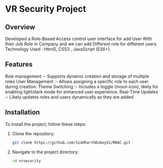 # VR Security Project

## Overview
Developed a Role-Based Access control user interface for add User With their Job Role in Company and we can add Different role for different users. 
Technology Used : Html5, CSS3 , JavaScript (ES6+).

## Features
Role management :- Supports dynamic creation and storage of multiple roles
User Management :- Allows assigning a specific role to each user during creation.
Theme Switching :- Includes a toggle (moon icon), likely for enabling light/dark mode for enhanced user experience.
Real-Time Updates :- Likely updates roles and users dynamically as they are added


## Installation
To install the project, follow these steps:

1. Clone the repository:
    ```bash
    git clone https://github.com/SiddharthDubey52/RBAC.git
    ```
2. Navigate to the project directory:
    ```bash
    cd vrsecurity

